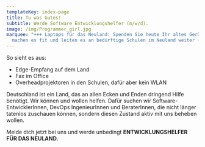 ```yaml
---
templateKey: index-page
title: Tu was Gutes!
subtitle: Werde Software Entwicklungshelfer (m/w/d).
image: /img/Programmer_girl.jpg
marquee: "+++ Laptops für das Neuland: Spenden Sie heute Ihr altes Gerät. Wir
  machen es fit und leiten es an bedürftige Schulen im Neuland weiter +++"
---
```

So sieht es aus:

* Edge-Empfang auf dem Land
* Fax im Office
* Overheadprojektoren in den Schulen, dafür aber kein WLAN

Deutschland ist ein Land, das an allen Ecken und Enden dringend Hilfe benötigt. Wir können und wollen helfen. Dafür suchen wir Software-EntwicklerInnen, DevOps IngenieurInnen und BeraterInnen, die nicht länger tatenlos zuschauen können, sondern diesen Zustand aktiv mit uns beheben wollen.

Melde dich jetzt bei uns und werde unbedingt **ENTWICKLUNGSHELFER FÜR DAS NEULAND.**
